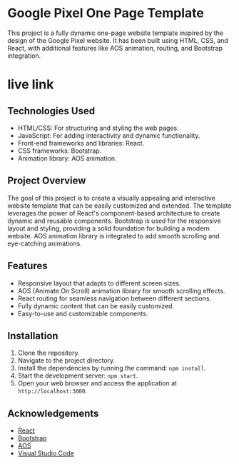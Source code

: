 # Google Pixel One Page Template

This project is a fully dynamic one-page website template inspired by the design of the Google Pixel website. It has been built using HTML, CSS, and React, with additional features like AOS animation, routing, and Bootstrap integration.

# live link



## Technologies Used

- HTML/CSS: For structuring and styling the web pages.
- JavaScript: For adding interactivity and dynamic functionality.
- Front-end frameworks and libraries: React.
- CSS frameworks: Bootstrap.
- Animation library: AOS animation.

## Project Overview

The goal of this project is to create a visually appealing and interactive website template that can be easily customized and extended. The template leverages the power of React's component-based architecture to create dynamic and reusable components. Bootstrap is used for the responsive layout and styling, providing a solid foundation for building a modern website. AOS animation library is integrated to add smooth scrolling and eye-catching animations.

## Features

- Responsive layout that adapts to different screen sizes.
- AOS (Animate On Scroll) animation library for smooth scrolling effects.
- React routing for seamless navigation between different sections.
- Fully dynamic content that can be easily customized.
- Easy-to-use and customizable components.

## Installation

1. Clone the repository.
2. Navigate to the project directory.
3. Install the dependencies by running the command: `npm install`.
4. Start the development server: `npm start`.
5. Open your web browser and access the application at `http://localhost:3000`.


## Acknowledgements

- [React](https://reactjs.org/)
- [Bootstrap](https://getbootstrap.com/)
- [AOS](https://michalsnik.github.io/aos/)
- [Visual Studio Code](https://code.visualstudio.com/)

